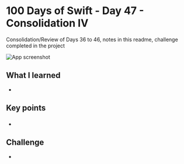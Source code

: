 # 100 Days of Swift - Day 47 - Consolidation IV
Consolidation/Review of Days 36 to 46, notes in this readme, challenge completed in the project

![App screenshot](NAME.png)


## What I learned
-

## Key points
###
- 

## Challenge
- 

